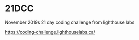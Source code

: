 # 21DCC
November 2019s 21 day coding challenge from lighthouse labs


https://coding-challenge.lighthouselabs.ca/
